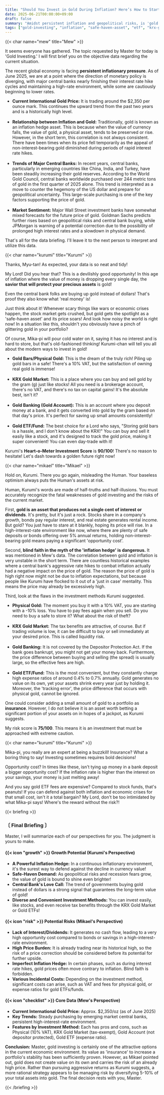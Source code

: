 ```yaml
---
title: "Should You Invest in Gold During Inflation? Here’s How to Start"
date: 2025-06-21T00:00:00+09:00
draft: false
summary: "Amidst persistent inflation and geopolitical risks, is 'gold' truly a safe haven? From attractive opportunities to fatal risks, and covering everything from the KRX Gold Market to Gold ETFs, three non-human girls will give you a clear and refreshing analysis."
tags: ["gold-investing", "inflation", "safe-haven-asset", "etf", "krx-gold-market", "gold-banking"]
---
```


{{< char name="mew" title="Mew" >}}
<p>It seems everyone has gathered. The topic requested by Master for today is 'Gold Investing.' I will first brief you on the objective data regarding the current situation.</p>
<p>The recent global economy is facing <strong>persistent inflationary pressure</strong>. As of June 2025, we are at a point where the direction of monetary policy is diverging, with major central banks nearly finishing their interest rate hike cycles and maintaining a high-rate environment, while some are cautiously beginning to lower rates.</p>
<ul>
    <li><strong>Current International Gold Price:</strong> It is trading around the $2,350 per ounce mark. This continues the upward trend from the past two years and is a historically high level.</li><br>
    <li><strong>Relationship between Inflation and Gold:</strong> Traditionally, gold is known as an inflation hedge asset. This is because when the value of currency falls, the value of gold, a physical asset, tends to be preserved or rise. However, in the short term, this correlation is not always consistent. There have been times when its price fell temporarily as the appeal of non-interest-bearing gold diminished during periods of rapid interest rate hikes.</li><br>
    <li><strong>Trends of Major Central Banks:</strong> In recent years, central banks, particularly in emerging countries like China, India, and Turkey, have been steadily increasing their gold reserves. According to the World Gold Council, central banks worldwide purchased over 244 metric tons of gold in the first quarter of 2025 alone. This trend is interpreted as a move to counter the hegemony of the US dollar and prepare for geopolitical uncertainty. This large-scale purchasing is one of the key factors supporting the price of gold.</li><br>
    <li><strong>Market Sentiment:</strong> Major Wall Street investment banks have somewhat mixed forecasts for the future price of gold. Goldman Sachs predicts further rises based on geopolitical risks and central bank buying, while JPMorgan is warning of a potential correction due to the possibility of prolonged high interest rates and a slowdown in physical demand.</li>
</ul>
<p>That's all for the data briefing. I'll leave it to the next person to interpret and utilize this data.</p>

{{< char name="kurumi" title="Kurumi" >}}
<p>Thanks, Myu-tan! As expected, your data is so neat and tidy!</p>
<p>My Lord! Did you hear that? This is a devilishly good opportunity! In this age of inflation where the value of money is dropping every single day, the <strong>savior that will protect your precious assets</strong> is gold!</p>
<p>Even the central bank folks are buying up gold instead of dollars! That's proof they also know what 'real money' is!</p>
<p>Just think about it! Whenever scary things like wars or economic crises happen, the stock market gets crushed, but gold gets the spotlight as a 'safe-haven asset' and its price soars! And look how noisy the world is right now! In a situation like this, shouldn't you obviously have a pinch of glittering gold in your portfolio?</p>
<p>Of course, Mika-pi will pour cold water on it, saying it has no interest and is hard to store, but that's old-fashioned thinking! Kurumi-chan will tell you all about the modern ways to invest in gold!</p>
<ul>
    <li><strong>Gold Bars/Physical Gold:</strong> This is the dream of the truly rich! Piling up gold bars in a safe! There's a 10% VAT, but the satisfaction of owning real gold is immense!</li><br>
    <li><strong>KRX Gold Market:</strong> This is a place where you can buy and sell gold by the gram (g) just like stocks! All you need is a brokerage account, there's no VAT, and there's no tax on capital gains! It's the absolute best, isn't it?</li><br>
    <li><strong>Gold Banking (Gold Account):</strong> This is an account where you deposit money at a bank, and it gets converted into gold by the gram based on that day's price. It's perfect for saving up small amounts consistently!</li><br>
    <li><strong>Gold ETF/Fund:</strong> The best choice for a Lord who says, "Storing gold bars is a hassle, and I don't know about the KRX!" You can buy and sell it easily like a stock, and it's designed to track the gold price, making it super convenient! You can even day-trade with it!</li>
</ul>
<p>Kurumi's <strong>Heart-o-Meter Investment Score</strong> is <strong>90/100</strong>! There's no reason to hesitate! Let's dash towards a golden future right now!</p>

{{< char name="mikael" title="Mikael" >}}
<p>Hold on, Kurumi. There you go again, misleading the Human. Your baseless optimism always puts the Human's assets at risk.</p>
<p>Human, Kurumi's words are made of half-truths and half-illusions. You must accurately recognize the fatal weaknesses of gold investing and the risks of the current market.</p>
<p>First, <strong>gold is an asset that produces not a single cent of interest or dividends</strong>. It's pretty, but it's just a rock. Stocks share in a company's growth, bonds pay regular interest, and real estate generates rental income. But gold? You just have to stare at it blankly, hoping its price will rise. In a high-interest-rate environment like now, where there are plenty of safe deposits or bonds offering over 5% annual returns, holding non-interest-bearing gold means paying a significant 'opportunity cost'.</p>
<p>Second, <strong>blind faith in the myth of the 'inflation hedge' is dangerous.</strong> It was mentioned in Mew's data. The correlation between gold and inflation is very unstable in the short term. There are countless historical examples where a central bank's aggressive rate hikes to combat inflation actually had a negative impact on the price of gold. The reason the price of gold is high right now might not be due to inflation expectations, but because people like Kurumi have flocked to it out of a 'just in case' mentality. This means the price may already be excessively high.</p>
<p>Third, look at the flaws in the investment methods Kurumi suggested.</p>
<ul>
    <li><strong>Physical Gold:</strong> The moment you buy it with a 10% VAT, you are starting with a -10% loss. You have to pay fees again when you sell. Do you need to buy a safe to store it? What about the risk of theft?</li><br>
    <li><strong>KRX Gold Market:</strong> The tax benefits are attractive, of course. But if trading volume is low, it can be difficult to buy or sell immediately at your desired price. This is called liquidity risk.</li><br>
    <li><strong>Gold Banking:</strong> It is not covered by the Depositor Protection Act. If the bank goes bankrupt, you might not get your money back. Furthermore, the price difference between buying and selling (the spread) is usually large, so the effective fees are high.</li><br>
    <li><strong>Gold ETF/Fund:</strong> This is the most convenient, but they constantly charge high expense ratios of around 0.4% to 0.7% annually. Gold generates no value on its own, yet your assets shrink every year just by holding it. Moreover, the 'tracking error', the price difference that occurs with physical gold, cannot be ignored.</li>
</ul>
<p>One could consider adding a small amount of gold to a portfolio as <strong>insurance</strong>. However, I do not believe it is an asset worth betting a significant portion of your assets on in hopes of a jackpot, as Kurumi suggests.</p>
<p>My risk score is <strong>75/100</strong>. This means it is an investment that must be approached with extreme caution.</p>

{{< char name="kurumi" title="Kurumi" >}}
<p>Mika-pi, you really are an expert at being a buzzkill! Insurance? What a boring thing to say! Investing sometimes requires bold decisions!</p>
<p>Opportunity cost? In times like these, isn't tying up money in a bank deposit a bigger opportunity cost? If the inflation rate is higher than the interest on your savings, your money is just melting away!</p>
<p>And you say gold ETF fees are expensive? Compared to stock funds, that's peanuts! If you can defend against both inflation and economic crises for that small cost, isn't it a total bargain? My Lord, don't be too intimidated by what Mika-pi says! Where's the reward without the risk?!</p>

{{< briefing >}}
<h3><strong>〔 Final Briefing 〕</strong></h3>
<p>Master, I will summarize each of our perspectives for you. The judgment is yours to make.</p>

<h4><span class="svg-icon">{{< icon "growth" >}}</span> Growth Potential (Kurumi's Perspective)</h4>
<ul>
    <li><strong>A Powerful Inflation Hedge:</strong> In a continuous inflationary environment, it's the surest way to defend against the decline in currency value!</li>
    <li><strong>Safe-Haven Demand:</strong> As geopolitical risks and recession fears grow, the value of gold is bound to shine even brighter!</li>
    <li><strong>Central Bank's Love Call:</strong> The trend of governments buying gold instead of dollars is a strong signal that guarantees the long-term value of gold!</li>
    <li><strong>Diverse and Convenient Investment Methods:</strong> You can invest easily, like stocks, and even receive tax benefits through the KRX Gold Market or Gold ETFs!</li>
</ul>

<h4><span class="svg-icon">{{< icon "risk" >}}</span> Potential Risks (Mikael's Perspective)</h4>
<ul>
    <li><strong>Lack of Interest/Dividends:</strong> It generates no cash flow, leading to a very high opportunity cost compared to bonds or savings in a high-interest-rate environment.</li>
    <li><strong>High Price Burden:</strong> It is already trading near its historical high, so the risk of a price correction should be considered before its potential for further upside.</li>
    <li><strong>Imperfect Inflation Hedge:</strong> In certain phases, such as during interest rate hikes, gold prices often move contrary to inflation. Blind faith is forbidden.</li>
    <li><strong>Various Incidental Costs:</strong> Depending on the investment method, significant costs can arise, such as VAT and fees for physical gold, or expense ratios for gold ETFs/funds.</li>
</ul>

<h4><span class="svg-icon">{{< icon "checklist" >}}</span> Core Data (Mew's Perspective)</h4>
<ul>
    <li><strong>Current International Gold Price:</strong> Approx. $2,350/oz (as of June 2025)</li>
    <li><strong>Key Trends:</strong> Steady purchasing by emerging market central banks, persistent high-interest-rate environment.</li>
    <li><strong>Features by Investment Method:</strong> Each has pros and cons, such as Physical (10% VAT), KRX Gold Market (tax-exempt), Gold Account (not depositor protected), Gold ETF (expense ratio).</li>
</ul>

<div class="final-conclusion">
    <p><strong>Conclusion:</strong> Master, gold investing is certainly one of the attractive options in the current economic environment. Its value as 'insurance' to increase a portfolio's stability has been sufficiently proven. However, as Mikael pointed out, gold does not create value on its own and carries the risk of an already high price. Rather than pursuing aggressive returns as Kurumi suggests, a more rational strategy appears to be managing risk by diversifying 5-10% of your total assets into gold. The final decision rests with you, Master.</p>
</div>
{{< /briefing >}}